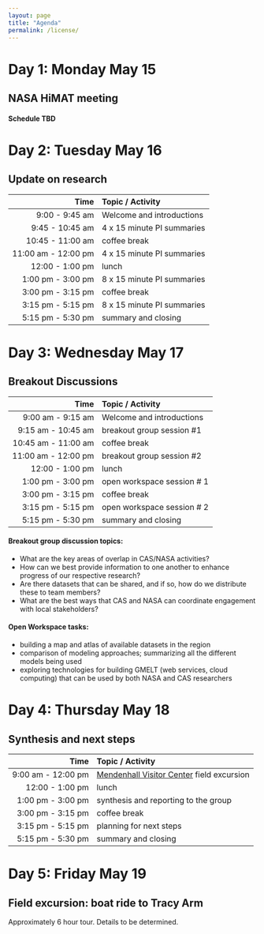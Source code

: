 ```yaml
---
layout: page
title: "Agenda"
permalink: /license/
---
```



# Day 1: Monday May 15
## NASA HiMAT meeting

#### Schedule TBD

# Day 2: Tuesday May 16
## Update on research

| Time | Topic / Activity |
|------------:|:-------------|
| 9:00 - 9:45 am | Welcome and introductions |
| 9:45 - 10:45 am | 4 x 15 minute PI summaries |
| 10:45 - 11:00 am | coffee break |
| 11:00 am - 12:00 pm | 4 x 15 minute PI summaries |
| 12:00 - 1:00 pm | lunch |
| 1:00 pm - 3:00 pm | 8 x 15 minute PI summaries |
| 3:00 pm - 3:15 pm | coffee break |
| 3:15 pm - 5:15 pm | 8 x 15 minute PI summaries | 
| 5:15 pm - 5:30 pm | summary and closing |

# Day 3: Wednesday May 17
## Breakout Discussions 

| Time | Topic / Activity |
|------------:|:-------------|
| 9:00 am - 9:15 am | Welcome and introductions |
| 9:15 am - 10:45 am | breakout group session #1 |
| 10:45 am - 11:00 am | coffee break | 
| 11:00 am - 12:00 pm | breakout group session #2 |
| 12:00 - 1:00 pm | lunch |
| 1:00 pm - 3:00 pm | open workspace session # 1|
| 3:00 pm - 3:15 pm | coffee break |
| 3:15 pm - 5:15 pm | open workspace session # 2 | 
| 5:15 pm - 5:30 pm | summary and closing |

#### Breakout group discussion topics:
- What are the key areas of overlap in CAS/NASA activities?
- How can we best provide information to one another to enhance progress of our respective research?
- Are there datasets that can be shared, and if so, how do we distribute these to team members?
- What are the best ways that CAS and NASA can coordinate engagement with local stakeholders? 

#### Open Workspace tasks:
- building a map and atlas of available datasets in the region
- comparison of modeling approaches; summarizing all the different models being used
- exploring technologies for building GMELT (web services, cloud computing) that can be used by both NASA and CAS researchers

# Day 4: Thursday May 18
## Synthesis and next steps

| Time | Topic / Activity |
|------------:|:-------------|
| 9:00 am - 12:00 pm | [Mendenhall Visitor Center](https://www.fs.usda.gov/detail/tongass/about-forest/offices/?cid=stelprdb5400800) field excursion |
| 12:00 - 1:00 pm | lunch |
| 1:00 pm - 3:00 pm | synthesis and reporting to the group |
| 3:00 pm - 3:15 pm | coffee break |
| 3:15 pm - 5:15 pm | planning for next steps | 
| 5:15 pm - 5:30 pm | summary and closing |

# Day 5: Friday May 19
## Field excursion: boat ride to Tracy Arm

Approximately 6 hour tour. Details to be determined.

